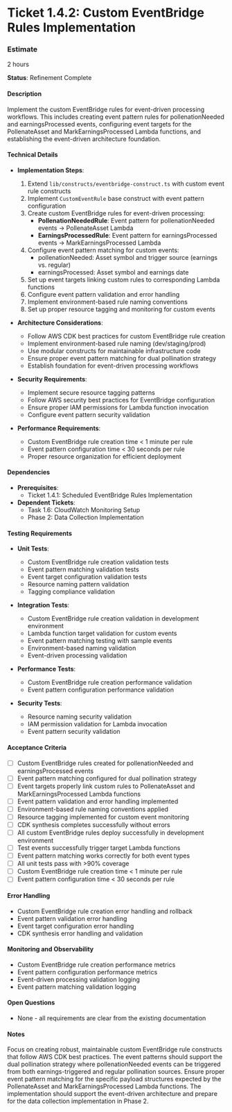 # Ticket 1.4.2: Custom EventBridge Rules Implementation

### Estimate
2 hours

**Status**: Refinement Complete

#### Description
Implement the custom EventBridge rules for event-driven processing workflows. This includes creating event pattern rules for pollenationNeeded and earningsProcessed events, configuring event targets for the PollenateAsset and MarkEarningsProcessed Lambda functions, and establishing the event-driven architecture foundation.

#### Technical Details
- **Implementation Steps**:
  1. Extend `lib/constructs/eventbridge-construct.ts` with custom event rule constructs
  2. Implement `CustomEventRule` base construct with event pattern configuration
  3. Create custom EventBridge rules for event-driven processing:
     - **PollenationNeededRule**: Event pattern for pollenationNeeded events → PollenateAsset Lambda
     - **EarningsProcessedRule**: Event pattern for earningsProcessed events → MarkEarningsProcessed Lambda
  4. Configure event pattern matching for custom events:
     - pollenationNeeded: Asset symbol and trigger source (earnings vs. regular)
     - earningsProcessed: Asset symbol and earnings date
  5. Set up event targets linking custom rules to corresponding Lambda functions
  6. Configure event pattern validation and error handling
  7. Implement environment-based rule naming conventions
  8. Set up proper resource tagging and monitoring for custom events

- **Architecture Considerations**:
  - Follow AWS CDK best practices for custom EventBridge rule creation
  - Implement environment-based rule naming (dev/staging/prod)
  - Use modular constructs for maintainable infrastructure code
  - Ensure proper event pattern matching for dual pollination strategy
  - Establish foundation for event-driven processing workflows

- **Security Requirements**:
  - Implement secure resource tagging patterns
  - Follow AWS security best practices for EventBridge configuration
  - Ensure proper IAM permissions for Lambda function invocation
  - Configure event pattern security validation

- **Performance Requirements**:
  - Custom EventBridge rule creation time < 1 minute per rule
  - Event pattern configuration time < 30 seconds per rule
  - Proper resource organization for efficient deployment

#### Dependencies
- **Prerequisites**:
  - Ticket 1.4.1: Scheduled EventBridge Rules Implementation
- **Dependent Tickets**:
  - Task 1.6: CloudWatch Monitoring Setup
  - Phase 2: Data Collection Implementation

#### Testing Requirements
- **Unit Tests**:
  - Custom EventBridge rule creation validation tests
  - Event pattern matching validation tests
  - Event target configuration validation tests
  - Resource naming pattern validation
  - Tagging compliance validation

- **Integration Tests**:
  - Custom EventBridge rule creation validation in development environment
  - Lambda function target validation for custom events
  - Event pattern matching testing with sample events
  - Environment-based naming validation
  - Event-driven processing validation

- **Performance Tests**:
  - Custom EventBridge rule creation performance validation
  - Event pattern configuration performance validation

- **Security Tests**:
  - Resource naming security validation
  - IAM permission validation for Lambda invocation
  - Event pattern security validation

#### Acceptance Criteria
- [ ] Custom EventBridge rules created for pollenationNeeded and earningsProcessed events
- [ ] Event pattern matching configured for dual pollination strategy
- [ ] Event targets properly link custom rules to PollenateAsset and MarkEarningsProcessed Lambda functions
- [ ] Event pattern validation and error handling implemented
- [ ] Environment-based rule naming conventions applied
- [ ] Resource tagging implemented for custom event monitoring
- [ ] CDK synthesis completes successfully without errors
- [ ] All custom EventBridge rules deploy successfully in development environment
- [ ] Test events successfully trigger target Lambda functions
- [ ] Event pattern matching works correctly for both event types
- [ ] All unit tests pass with >90% coverage
- [ ] Custom EventBridge rule creation time < 1 minute per rule
- [ ] Event pattern configuration time < 30 seconds per rule

#### Error Handling
- Custom EventBridge rule creation error handling and rollback
- Event pattern validation error handling
- Event target configuration error handling
- CDK synthesis error handling and validation

#### Monitoring and Observability
- Custom EventBridge rule creation performance metrics
- Event pattern configuration performance metrics
- Event-driven processing validation logging
- Event pattern matching validation logging

#### Open Questions
- None - all requirements are clear from the existing documentation

#### Notes
Focus on creating robust, maintainable custom EventBridge rule constructs that follow AWS CDK best practices. The event patterns should support the dual pollination strategy where pollenationNeeded events can be triggered from both earnings-triggered and regular pollination sources. Ensure proper event pattern matching for the specific payload structures expected by the PollenateAsset and MarkEarningsProcessed Lambda functions. The implementation should support the event-driven architecture and prepare for the data collection implementation in Phase 2. 